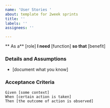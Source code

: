```yaml
---
name: 'User Stories '
about: template for 2week sprints
title: ''
labels: ''
assignees: ''

---
```


** As a** [role]
**I need** [function]
**so that** [benefit]

### Details and Assumptions
* [document what you know]

### Acceptance Criteria

``` Gherkin
Given [some context]
When [certain action is taken]
Then [the outcome of action is observed]
```
